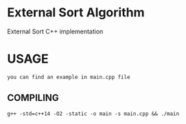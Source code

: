 # External Sort Algorithm
External Sort C++ implementation

# USAGE
```
you can find an example in main.cpp file
```

## COMPILING
```
g++ -std=c++14 -O2 -static -o main -s main.cpp && ./main
```
